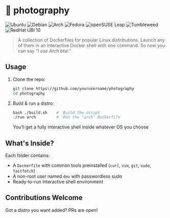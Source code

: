 # 🐧 photography

![Ubuntu](https://img.shields.io/badge/Ubuntu-latest-E95420?style=flat&logo=ubuntu&logoColor=white)
![Debian](https://img.shields.io/badge/Debian-Bookworm-A81D33?style=flat&logo=debian&logoColor=white)
![Arch](https://img.shields.io/badge/Arch_Linux-Latest-1793D1?style=flat&logo=arch-linux&logoColor=white)
![Fedora](https://img.shields.io/badge/Fedora-latest-51A2DA?style=flat&logo=fedora&logoColor=white)
![openSUSE Leap](https://img.shields.io/badge/openSUSE-Leap-73BA25?style=flat&logo=opensuse&logoColor=white)
![Tumbleweed](https://img.shields.io/badge/openSUSE-Tumbleweed-73BA25?style=flat&logo=opensuse&logoColor=white)
![RedHat UBI 10](https://img.shields.io/badge/redhat-ubi_10-A81D33?style=flat&logo=redhat&logoColor=white)


> A collection of Dockerfiles for popular Linux distributions. Launch any of them in an interactive Docker shell with one command.
> So now you can say *“I use Arch btw.”*

## Usage

1. Clone the repo:
   ```bash
   git clone https://github.com/yourusername/photography
   cd photography
   ```

2. Build & run a distro:

   ```bash
   bash ./build.sh    #  Build the script
   ./run arch         #  Run the "arch" Dockerfile
   ```

   You’ll get a fully interactive shell inside whatever OS you choose

## What's Inside?

Each folder contains:

* A `Dockerfile` with common tools preinstalled (`curl`, `vim`, `git`, `sudo`, `fastfetch`)
* A non-root user named `dev` with passwordless sudo
* Ready-to-run interactive shell environment

## Contributions Welcome

Got a distro you want added? PRs are open!
